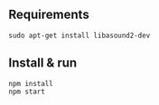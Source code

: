 ## Requirements

```
sudo apt-get install libasound2-dev
```

## Install & run

```
npm install
npm start
```
